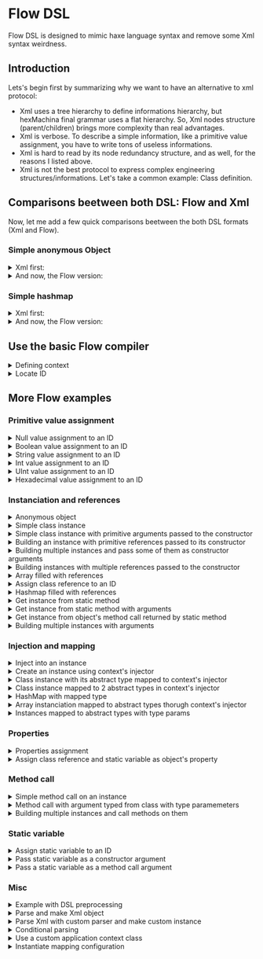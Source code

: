 # Flow DSL
Flow DSL is designed to mimic haxe language syntax and remove some Xml syntax weirdness.

## Introduction

Lets's begin first by summarizing why we want to have an alternative to xml protocol:

- Xml uses a tree hierarchy to define informations hierarchy, but hexMachina final grammar uses a flat hierarchy. So, Xml nodes structure (parent/children) brings more complexity than real advantages.
- Xml is verbose. To describe a simple information, like a primitive value assignment, you have to write tons of useless informations.
- Xml is hard to read by its node redundancy structure, and as well, for the reasons I listed above.
- Xml is not the best protocol to express complex engineering structures/informations. Let's take a common example: Class definition.

## Comparisons beetween both DSL: Flow and Xml

Now, let me add a few quick comparisons beetween the both DSL formats (Xml and Flow).

### Simple anonymous Object

<details>
<summary>Xml first:</summary>

```Xml
<test id="age" type="Int" value="45"/>
```
</details>

<details>
<summary>And now, the Flow version:</summary>

```haxe
age = 45;
```
</details>

### Simple hashmap

<details>
<summary>Xml first:</summary>

```Xml
<serviceLocator id="serviceLocator" type="hex.collection.HashMap<Class<Dynamic>, Class<Dynamic>">
    <item> 
        <key type="Class" value="mock.IMockService"/> 
        <value type="Class" value="mock.MockService"/>
    </item>
    <item> 
        <key type="Class" value="mock.IAnotherMockService"/> 
        <value type="Class" value="mock.AnotherMockService"/>
    </item>
</serviceLocator>
```
</details>

<details>
<summary>And now, the Flow version:</summary>

```haxe
serviceLocator = new hex.collection.HashMap<Class<IService>, Class<IService>>
([ 
    mock.IMockService => mock.MockService, 
    mock.IAnotherMockService => mock.AnotherMockService 
]);
```
</details>

## Use the basic Flow compiler

<details>
```haxe
<summary>Defining context</summary>

@context( name = 'myContextName' )
{
    myString = 'hello world';
}
```
</details>

<details>
<summary>File compilation</summary>

```haxe
var assembler = BasicFlowCompiler.compile( "context/flow/testBuildingString.flow" );
```
</details>

<details>
<summary>Locate ID</summary>

```haxe
factory = assembler.getApplicationContext( "myContextName", ApplicationContext ).getCoreFactory();
var myString = factory.locate( 'myString' );
```
</details>

## More Flow examples

### Primitive value assignment
<details>
<summary>Null value assignment to an ID</summary>

```haxe
@context( name = 'applicationContext' )
{
	value = null;
}
```
</details>

<details>
<summary>Boolean value assignment to an ID</summary>

```haxe
@context( name = 'applicationContext' )
{
	b = true;
}
```
</details>

<details>
<summary>String value assignment to an ID</summary>

```haxe
@context( name = 'applicationContext' )
{
	s = 'hello';
}
```
</details>

<details>
<summary>Int value assignment to an ID</summary>

```haxe
@context( name = 'applicationContext' )
{
	i = -3;
}
```
</details>

<details>
<summary>UInt value assignment to an ID</summary>

```haxe
@context( name = 'applicationContext' )
{
	i = 3;
}
```
</details>

<details>
<summary>Hexadecimal value assignment to an ID</summary>

```haxe
@context( name = 'applicationContext' )
{
	i = 0xFFFFFF;
}
```
</details>

### Instanciation and references
<details>
<summary>Anonymous object</summary>

```haxe
@context( name = 'applicationContext' )
{
	obj = { name: "Francis", age: 44, height: 1.75, isWorking: true, isSleeping: false };
}
```
</details>

<details>
<summary>Simple class instance</summary>

```haxe
@context( name = 'applicationContext' )
{
	instance = new hex.mock.MockClassWithoutArgument();
}
```
</details>

<details>
<summary>Simple class instance with primitive arguments passed to the constructor</summary>

```haxe
@context( name = 'applicationContext' )
{
	size = new hex.structures.Size( 10, 20 );
}
```
</details>

<details>
<summary>Building an instance with primitive references passed to its constructor</summary>

```haxe
@context( name = 'applicationContext' )
{
	x = 1;
	y = 2;
	position = new hex.structures.Point( x, y );
}
```
</details>

<details>
<summary>Building multiple instances and pass some of them as constructor arguments</summary>

```haxe
@context( name = 'applicationContext' )
{
	rect = new hex.mock.MockRectangle( rectPosition.x, rectPosition.y );
	rect.size = rectSize;
	
	rectSize = new hex.structures.Point( 30, 40 );
	
	rectPosition = new hex.structures.Point();
	rectPosition.x = 10;
	rectPosition.y = 20;
}
```
</details>

<details>
<summary>Building instances with multiple references passed to the constructor</summary>

```haxe
@context( name = 'applicationContext' )
{
	chat 			= new hex.mock.MockChat();
	receiver 		= new hex.mock.MockReceiver();
	proxyChat 		= new hex.mock.MockProxy( chat, chat.onTranslation );
	proxyReceiver 	= new hex.mock.MockProxy( receiver, receiver.onMessage );
}
```
</details>

<details>
<summary>Array filled with references</summary>

```haxe
@context( name = 'applicationContext' )
{
	fruits = new Array<hex.mock.MockFruitVO>( fruit0, fruit1, fruit2 );
	empty = [];
	text = [ "hello", "world" ];
	
	fruit0 = new hex.mock.MockFruitVO( "orange" );
	fruit1 = new hex.mock.MockFruitVO( "apple" );
	fruit2 = new hex.mock.MockFruitVO( "banana" );
}
```
</details>

<details>
<summary>Assign class reference to an ID</summary>

```haxe
@context( name = 'applicationContext' )
{
	RectangleClass = hex.mock.MockRectangle;
	classContainer = { AnotherRectangleClass: RectangleClass };
}
```
</details>

<details>
<summary>Hashmap filled with references</summary>

```haxe
@context( name = 'applicationContext' )
{
	fruits = new hex.collection.HashMap<Dynamic, hex.mock.MockFruitVO>
	([ 
		"0" => fruit0,
		1 => fruit1,
		stubKey => fruit2
	]);
	
	fruit0 = new hex.mock.MockFruitVO( "orange" );
	fruit1 = new hex.mock.MockFruitVO( "apple" );
	fruit2 = new hex.mock.MockFruitVO( "banana" );
	
	stubKey = new hex.structures.Point();
}
```
</details>

<details>
<summary>Get instance from static method</summary>

```haxe
@context( name = 'applicationContext' )
{
	gateway = "http://localhost/amfphp/gateway.php";
	service = hex.mock.MockServiceProvider.getInstance();
	service.setGateway( gateway );
}
```
</details>

<details>
<summary>Get instance from static method with arguments</summary>

```haxe
@context( name = 'applicationContext' )
{
	rect = hex.mock.MockRectangleFactory.getRectangle( 10, 20, 30, 40 );
}
```
</details>

<details>
<summary>Get instance from object's method call returned by static method</summary>

```haxe
@context( name = 'applicationContext' )
{
	point = hex.mock.MockPointFactory.getInstance().getPoint( 10, 20 );
}
```
</details>

<details>
<summary>Building multiple instances with arguments</summary>

```haxe
@context( name = 'applicationContext' )
{
	rect = new hex.mock.MockRectangle( 10, 20, 30, 40 );
	size = new hex.structures.Size( 15, 25 );
	position = new hex.structures.Point( 35, 45 );
}
```
</details>

### Injection and mapping
<details>
<summary>Inject into an instance</summary>

```haxe
@context( name = 'applicationContext' )
{
	@inject_into(a, b, c) instance = new hex.mock.MockClassWithInjectedProperty();
}
```
</details>

<details>
<summary>Create an instance using context's injector</summary>

```haxe
@context( name = 'applicationContext' )
{
	@injector_creation instance = new hex.mock.MockClassWithInjectedProperty();
}
```
</details>

<details>
<summary>Class instance with its abstract type mapped to context's injector</summary>

```haxe
@context( name = 'applicationContext' )
{
	@map_type( 'hex.mock.IMockInterface' ) instance = new hex.mock.MockClass();
}
```
</details>

<details>
<summary>Class instance mapped to 2 abstract types in context's injector</summary>

```haxe
@context( name = 'applicationContext' )
{
	@map_type( 	'hex.mock.IMockInterface',
				'hex.mock.IAnotherMockInterface' ) 
		instance = new hex.mock.MockClass();
}
```
</details>

<details>
<summary>HashMap with mapped type</summary>

```haxe
@context( name = 'applicationContext' )
{
	@map_type( 'hex.collection.HashMap<String, hex.mock.MockFruitVO>' ) 
	fruits = new hex.collection.HashMap<Dynamic, hex.mock.MockFruitVO>
	([ 
		"0" => fruit0,
		"1" => fruit1
	]);
	
	fruit0 = new hex.mock.MockFruitVO( "orange" );
	fruit1 = new hex.mock.MockFruitVO( "apple" );
}
```
</details>

<details>
<summary>Array instanciation mapped to abstract types thorugh context's injector</summary>

```haxe
@context( name = 'applicationContext' )
{
	@map_type( 'Array<Int>', 'Array<UInt>' ) intCollection = new Array<Int>();
	@map_type( 'Array<String>' ) stringCollection = new Array<String>();
}
```
</details>

<details>
<summary>Instances mapped to abstract types with type params</summary>

```haxe
@context( name = 'applicationContext' )
{
	i = 3;
	
	@map_type( 	'hex.mock.IMockInterfaceWithGeneric<Int>', 
				'hex.mock.IMockInterfaceWithGeneric<UInt>' ) 
		intInstance = new hex.mock.MockClassWithIntGeneric( i );
		
	@map_type( 'hex.mock.IMockInterfaceWithGeneric<String>' ) 
		stringInstance = new hex.mock.MockClassWithStringGeneric( 's' );
}
```
</details>

### Properties
<details>
<summary>Properties assignment</summary>

```haxe
@context( name = 'applicationContext' )
{
	rect = new hex.mock.MockRectangle();
	rect.size = size;
	
	size = new hex.structures.Point();
	size.x = width;
	size.y = height;
	
	width = 10;
	height = 20;
}
```
</details>

<details>
<summary>Assign class reference and static variable as object's property</summary>

```haxe
@context( name = 'applicationContext' )
{
	object = { property: hex.mock.MockClass.MESSAGE_TYPE };
	object2 = { property: hex.mock.MockClass };
	
	instance = new hex.mock.ClassWithConstantConstantArgument
		( hex.mock.MockClass.MESSAGE_TYPE );
}
```
</details>

### Method call
<details>
<summary>Simple method call on an instance</summary>

```haxe
@context( name = 'applicationContext' )
{
	caller = new hex.mock.MockCaller();
	caller.call( "hello", "world" );
}
```
</details>

<details>
<summary>Method call with argument typed from class with type paramemeters</summary>

```haxe
@context( name = 'applicationContext' )
{
	fruitsInterfaces = new Array<hex.mock.IMockFruit>( fruit0, fruit1, fruit2 );
	
	fruit0 = new hex.mock.MockFruitVO( "orange" );
	fruit1 = new hex.mock.MockFruitVO( "apple" );
	fruit2 = new hex.mock.MockFruitVO( "banana" );
	
	caller = new hex.mock.MockCaller();
	caller.callArray( fruitsInterfaces );
}
```
</details>

<details>
<summary>Building multiple instances and call methods on them</summary>

```haxe
@context( name = 'applicationContext' )
{
	rect = new hex.mock.MockRectangle();
	rect.size = rectSize;
	rect.offsetPoint( rectPosition );
	
	rectSize = new hex.structures.Point( 30, 40 );
	
	rectPosition = new hex.structures.Point();
	rectPosition.x = 10;
	rectPosition.y = 20;
	
	anotherRect = new hex.mock.MockRectangle();
	anotherRect.size = rectSize;
	anotherRect.reset();
}
```
</details>

### Static variable
<details>
<summary>Assign static variable to an ID</summary>

```haxe
@context( name = 'applicationContext' )
{
	constant = hex.mock.MockClass.MESSAGE_TYPE;
}
```
</details>

<details>
<summary>Pass static variable as a constructor argument</summary>

```haxe
@context( name = 'applicationContext' )
{
	instance = new hex.mock.ClassWithConstantConstantArgument
		( hex.mock.MockClass.MESSAGE_TYPE );
}
```
</details>

<details>
<summary>Pass a static variable as a method call argument</summary>

```haxe
@context( name = 'applicationContext' )
{
	instance = new hex.mock.MockMethodCaller();
	instance.call( hex.mock.MockMethodCaller.staticVar );
}
```
</details>

### Misc
<details>
<summary>Example with DSL preprocessing</summary>

```haxe
@context( ${context} )
{
	${node};
}
```
</details>

<details>
<summary>Parse and make Xml object</summary>

```haxe
@context( name = 'applicationContext' )
{
	fruits = Xml.parse
	(
		'<root>
			<node>orange</node>
			<node>apple</node>
			<node>banana</node>
		</root>'
	);
}
```
</details>

<details>
<summary>Parse Xml with custom parser and make custom instance</summary>

```haxe
@context( name = 'applicationContext' )
{
	fruits = Xml.parse
	(
		'<root>
			<node>orange</node>
			<node>apple</node>
			<node>banana</node>
		</root>'
	);
}
```
</details>

<details>
<summary>Conditional parsing</summary>

```haxe
@context( name = 'applicationContext' )
{
	#if ( test || release )
	message = "hello debug";
	#elseif production
	message = "hello production";
	#else
	message = "hello message";
	#end
}
```
</details>

<details>
<summary>Use a custom application context class</summary>

```haxe
@context( 
			name = 'applicationContext', 
			type = hex.ioc.parser.xml.context.mock.MockApplicationContext )
{
	test = 'Hola Mundo';
}
```
</details>

<details>
<summary>Instantiate mapping configuration</summary>
```haxe
@context( name = 'applicationContext' )
{
	config = new hex.di.mapping.MappingConfiguration
	([ 
		hex.mock.IMockInterface => hex.mock.MockClass,
		hex.mock.IAnotherMockInterface => instance
	]);
	
	instance = new hex.mock.AnotherMockClass();
}
```
</details>
